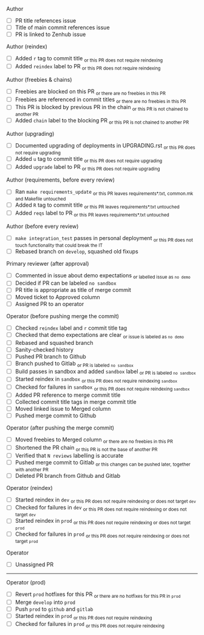 Author

- [ ] PR title references issue
- [ ] Title of main commit references issue
- [ ] PR is linked to Zenhub issue

Author (reindex)

- [ ] Added `r` tag to commit title                         <sub>or this PR does not require reindexing</sub>
- [ ] Added `reindex` label to PR                           <sub>or this PR does not require reindexing</sub>

Author (freebies & chains)

- [ ] Freebies are blocked on this PR                       <sub>or there are no freebies in this PR</sub>
- [ ] Freebies are referenced in commit titles              <sub>or there are no freebies in this PR</sub>
- [ ] This PR is blocked by previous PR in the chain        <sub>or this PR is not chained to another PR</sub>
- [ ] Added `chain` label to the blocking PR                <sub>or this PR is not chained to another PR</sub>

Author (upgrading)

- [ ] Documented upgrading of deployments in UPGRADING.rst  <sub>or this PR does not require upgrading</sub>
- [ ] Added `u` tag to commit title                         <sub>or this PR does not require upgrading</sub>
- [ ] Added `upgrade` label to PR                           <sub>or this PR does not require upgrading</sub>

Author (requirements, before every review)

- [ ] Ran `make requirements_update`                        <sub>or this PR leaves requirements*.txt, common.mk and Makefile untouched</sub>
- [ ] Added `R` tag to commit title                         <sub>or this PR leaves requirements*.txt untouched</sub>
- [ ] Added `reqs` label to PR                              <sub>or this PR leaves requirements*.txt untouched</sub>

Author (before every review)

- [ ] `make integration_test` passes in personal deployment <sub>or this PR does not touch functionality that could break the IT</sub>
- [ ] Rebased branch on `develop`, squashed old fixups

Primary reviewer (after approval)

- [ ] Commented in issue about demo expectations            <sub>or labelled issue as `no demo`</sub>
- [ ] Decided if PR can be labeled `no sandbox`
- [ ] PR title is appropriate as title of merge commit
- [ ] Moved ticket to Approved column
- [ ] Assigned PR to an operator

Operator (before pushing merge the commit)

- [ ] Checked `reindex` label and `r` commit title tag
- [ ] Checked that demo expectations are clear              <sub>or issue is labeled as `no demo`</sub>
- [ ] Rebased and squashed branch
- [ ] Sanity-checked history
- [ ] Pushed PR branch to Github
- [ ] Branch pushed to Gitlab                               <sub>or PR is labeled `no sandbox`</sub>
- [ ] Build passes in sandbox and added `sandbox` label     <sub>or PR is labeled `no sandbox`</sub>
- [ ] Started reindex in `sandbox`                          <sub>or this PR does not require reindexing `sandbox`</sub>
- [ ] Checked for failures in `sandbox`                     <sub>or this PR does not require reindexing `sandbox`</sub>
- [ ] Added PR reference to merge commit title
- [ ] Collected commit title tags in merge commit title
- [ ] Moved linked issue to Merged column
- [ ] Pushed merge commit to Github

Operator (after pushing the merge commit)

- [ ] Moved freebies to Merged column                       <sub>or there are no freebies in this PR</sub> 
- [ ] Shortened the PR chain                                <sub>or this PR is not the base of another PR</sub>
- [ ] Verified that `N reviews` labelling is accurate
- [ ] Pushed merge commit to Gitlab                         <sub>or this changes can be pushed later, together with another PR</sub>
- [ ] Deleted PR branch from Github and Gitlab

Operator (reindex) 

- [ ] Started reindex in `dev`                              <sub>or this PR does not require reindexing or does not target `dev`</sub>
- [ ] Checked for failures in `dev`                         <sub>or this PR does not require reindexing or does not target `dev`</sub>
- [ ] Started reindex in `prod`                             <sub>or this PR does not require reindexing or does not target `prod`</sub>
- [ ] Checked for failures in `prod`                        <sub>or this PR does not require reindexing or does not target `prod`</sub>

Operator

- [ ] Unassigned PR

---  

Operator (prod)
- [ ] Revert `prod` hotfixes for this PR                    <sub>or there are no hotfixes for this PR in `prod`</sub>
- [ ] Merge `develop` into `prod`
- [ ] Push `prod` to `github` and `gitlab`  
- [ ] Started reindex in `prod`                             <sub>or this PR does not require reindexing</sub>
- [ ] Checked for failures in `prod`                        <sub>or this PR does not require reindexing</sub>
